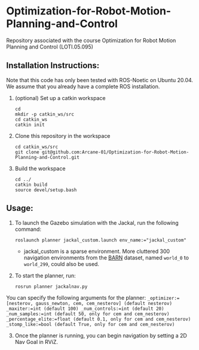 # Optimization-for-Robot-Motion-Planning-and-Control
Repository associated with the course Optimization for Robot Motion Planning and Control (LOTI.05.095)

## Installation Instructions:

Note that this code has only been tested with ROS-Noetic on Ubuntu 20.04. We assume that you already have a complete ROS installation.

1. (optional) Set up a catkin workspace

	```
	cd
	mkdir -p catkin_ws/src
	cd catkin_ws
	catkin init
	```

2. Clone this repository in the workspace 

	```
	cd catkin_ws/src
	git clone git@github.com:Arcane-01/Optimization-for-Robot-Motion-Planning-and-Control.git
	```

3. Build the workspace

	```
	cd ../
	catkin build
	source devel/setup.bash
	```
## Usage: 

1. To launch the Gazebo simulation with the Jackal, run the following command:

	```
	roslaunch planner jackal_custom.launch env_name:="jackal_custom"
	```
	* jackal_custom is a sparse environment. More cluttered 300 navigation environments from the [BARN](https://cs.gmu.edu/~xiao/Research/BARN/BARN.html) dataset, named `world_0` to `world_299`, could also be used.

2. To start the planner, run:
	```
	rosrun planner jackalnav.py
	```

You can specify the following arguments for the planner:
	```
	_optimizer:=[nesterov, gauss_newton, cem, cem_nesterov] (default nesterov)
	_maxiter:=int (default 100)
	_num_controls:=int (default 20)
	_num_samples:=int (default 50, only for cem and cem_nesterov)
	_percentage_elite:=float (default 0.1, only for cem and cem_nesterov)
	_stomp_like:=bool (default True, only for cem and cem_nesterov)
	```
	
3. Once the planner is running, you can begin navigation by setting a 2D Nav Goal in RViZ.